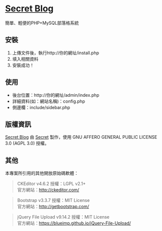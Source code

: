﻿[Secret Blog](http://blog.gdsecret.net/)
=====
簡單、輕便的PHP+MySQL部落格系統



安裝
-----
1. 上傳文件後，執行http://你的網址/install.php
2. 填入相關資料
3. 安裝成功！



使用
-----
* 後台位置：http://你的網址/admin/index.php
* 詳細資料(如：網站名稱)：config.php
* 側邊欄：include/sidebar.php



版權資訊
-----
[Secret Blog](http://blog.gdsecret.net/) 由 [Secret](http://gdsecret.com/) 製作，使用 GNU AFFERO GENERAL PUBLIC LICENSE 3.0 (AGPL 3.0) 授權。



其他
-----
本專案所引用的其他開放原始碼軟體：

>CKEditor v4.6.2
授權：LGPL v2.1+  
官方網站：http://ckeditor.com/


>Bootstrap v3.3.7
授權：MIT License  
官方網站：http://getbootstrap.com/


>jQuery File Upload v9.14.2
授權：MIT License  
官方網站：https://blueimp.github.io/jQuery-File-Upload/